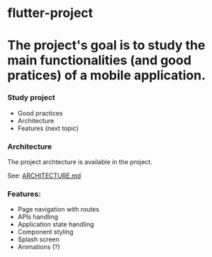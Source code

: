 flutter-project
===============

The project's goal is to study the main functionalities (and good pratices) of a mobile application.
====================================================================================================


### Study project
  - Good practices
  - Architecture
  - Features (next topic)

### Architecture
  The project archtecture is available in the project.
  
  See: [ARCHITECTURE.md](https://github.com/felipe-corerato-ifood/flutter-project/blob/master/ARCHITECTURE.md)

### Features: 
  - Page navigation with routes
  - APIs handling
  - Application state handling
  - Component styling
  - Splash screen
  - Animations (?)
